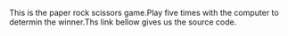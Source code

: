 This is the paper rock scissors game.Play five times with the computer to determin the winner.Ths link bellow gives us the source code.
